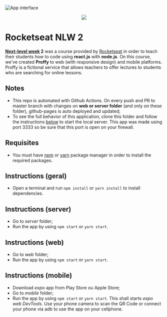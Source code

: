 ![App interface](https://i.imgur.com/caFl24m.jpg)

<p align="center">
  <img src="https://github.com/henriquesqs/rocketseat-nlw2/workflows/Deploy%20Proffy/badge.svg">
</p>

# Rocketseat NLW 2
**[Next-level week](https://nextlevelweek.com/) 2** was a course provided by [Rocketseat](https://rocketseat.com.br/) in order to teach their students how to code using **react.js** with **node.js**. On this course, we've created **Proffy** to web (with responsive design) and mobile platforms. Proffy is a fictional service that allows teachers to offer lectures to students who are searching for online lessons.

## Notes
- This repo is automated with Github Actions. On every push and PR to master branch with changes on **web or server folder** (and only on these folder), github-pages is auto deployed and updated;
- To see the full behavior of this application, clone this folder and follow the instructions [below](https://github.com/henriquesqs/rocketseat-nlw2/#instructions-server) to start the local server. This app was made using port 3333 so be sure that this port is open on your firewall.

## Requisites
- You must have [npm](https://nodejs.org/en/) or [yarn](https://yarnpkg.com/) package manager in order to install the required packages.

## Instructions (geral)
- Open a terminal and run `npm install` or `yarn install` to install dependencies.

## Instructions (server)
- Go to *server* folder;
- Run the app by using `npm start` or `yarn start`.

## Instructions (web)
- Go to *web* folder;
- Run the app by using `npm start` or `yarn start`.

## Instructions (mobile)
- Download *expo* app from Play Store ou Apple Store;
- Go to *mobile* folder;
- Run the app by using `npm start` or `yarn start`. This shall starts *expo web DevTools*. Use your phone camera to scan the QR Code or connect your phone via adb to use the app on your cellphone.
